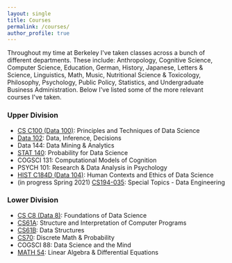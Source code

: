 ```yaml
---
layout: single
title: Courses
permalink: /courses/
author_profile: true
---
```

Throughout my time at Berkeley I've taken classes across a bunch of different departments. These include: Anthropology, Cognitive Science, Computer Science, Education, German, History, Japanese, Letters & Science, Linguistics, Math, Music, Nutritional Science & Toxicology, Philosophy, Psychology, Public Policy, Statistics, and Undergraduate Business Administration. Below I've listed some of the more relevant courses I've taken.

### Upper Division
- [CS C100 (Data 100)](http://www.ds100.org/): Principles and Techniques of Data Science
- [Data 102](https://data102.org/): Data, Inference, Decisions
- Data 144: Data Mining & Analytics
- [STAT 140](http://prob140.org/): Probability for Data Science
- COGSCI 131: Computational Models of Cognition
- PSYCH 101: Research & Data Analysis in Psychology
- [HIST C184D (Data 104)](https://data.berkeley.edu/data-104-human-contexts-and-ethics-data): Human Contexts and Ethics of Data Science
- (in progress Spring 2021) [CS194-035](https://cal-data-eng.github.io/): Special Topics - Data Engineering

### Lower Division
- [CS C8 (Data 8)](http://data8.org/): Foundations of Data Science
- [CS61A](https://cs61a.org/): Structure and Interpretation of Computer Programs
- [CS61B](https://sp19.datastructur.es/): Data Structures
- [CS70](https://www.eecs70.org/): Discrete Math & Probability
- COGSCI 88: Data Science and the Mind
- [MATH 54](https://math.berkeley.edu/~apaulin/54_001(Spring2018).html): Linear Algebra & Differential Equations
